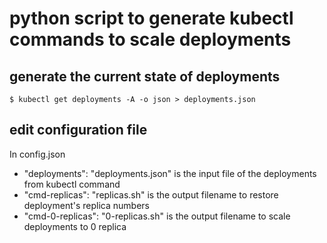 # python script to generate kubectl commands to scale deployments
## generate the current state of deployments
`$ kubectl get deployments -A -o json > deployments.json`
## edit configuration file
In config.json
- "deployments": "deployments.json" is the input file of the deployments from kubectl command
- "cmd-replicas": "replicas.sh" is the output filename to restore deployment's replica numbers
- "cmd-0-replicas": "0-replicas.sh" is the output filename to scale deployments to 0 replica